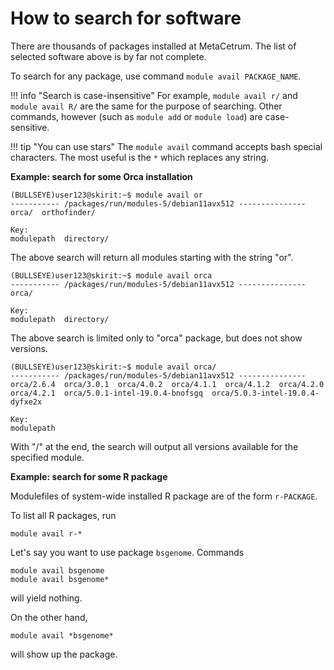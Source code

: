 # How to search for software

There are thousands of packages installed at MetaCetrum. The list of selected software above is by far not complete.

To search for any package, use command `module avail PACKAGE_NAME`.

!!! info "Search is case-insensitive"
    For example, `module avail r/` and `module avail R/` are the same for the purpose of searching. Other commands, however (such as `module add` or `module load`) are case-sensitive.

!!! tip "You can use stars"
    The `module avail` command accepts bash special characters. The most useful is the `*` which replaces any string.

**Example: search for some Orca installation** 

```
(BULLSEYE)user123@skirit:~$ module avail or
----------- /packages/run/modules-5/debian11avx512 ---------------
orca/  orthofinder/  

Key:
modulepath  directory/ 
```
The above search will return all modules starting with the string "or".

```
(BULLSEYE)user123@skirit:~$ module avail orca
----------- /packages/run/modules-5/debian11avx512 ---------------
orca/  

Key:
modulepath  directory/  
```
The above search is limited only to "orca" package, but does not show versions.

```
(BULLSEYE)user123@skirit:~$ module avail orca/
----------- /packages/run/modules-5/debian11avx512 ---------------
orca/2.6.4  orca/3.0.1  orca/4.0.2  orca/4.1.1  orca/4.1.2  orca/4.2.0  orca/4.2.1  orca/5.0.1-intel-19.0.4-bnofsgq  orca/5.0.3-intel-19.0.4-dyfxe2x  

Key:
modulepath  
```
With "/" at the end, the search will output all versions available for the specified module.


**Example: search for some R package** 

Modulefiles of system-wide installed R package are of the form `r-PACKAGE`.

To list all R packages, run

    module avail r-*

Let's say you want to use package `bsgenome`. Commands

    module avail bsgenome
    module avail bsgenome*

will yield nothing.

On the other hand,

    module avail *bsgenome*

will show up the package.





